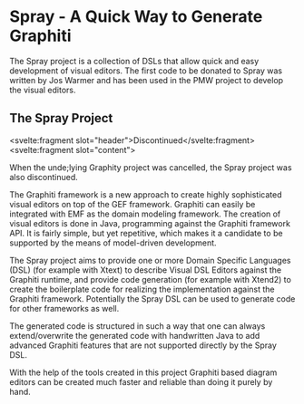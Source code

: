 <script>
    import Note from "$lib/notes/Note.svelte";
</script>

# Spray - A Quick Way to Generate Graphiti

The Spray project is a collection of DSLs that allow quick and easy development of visual editors.
The first code to be donated to Spray was written by Jos Warmer and has been used in the PMW project to develop the visual editors.

## The Spray Project

<Note><svelte:fragment slot="header">Discontinued</svelte:fragment>
<svelte:fragment slot="content">
<p>When the unde;lying Graphity project was cancelled, the Spray project was also discontinued.</p>
</svelte:fragment></Note>

The Graphiti framework is a new approach to create highly sophisticated visual editors on top of the GEF framework.
Graphiti can easily be integrated with EMF as the domain modeling framework.
The creation of visual editors is done in Java, programming against the Graphiti framework API.
It is fairly simple, but yet repetitive, which makes it a candidate to be supported by the means of model-driven development.

The Spray project aims to provide one or more Domain Specific Languages (DSL) (for example with Xtext)
to describe Visual DSL Editors against the Graphiti runtime, and provide code generation (for example with Xtend2)
to create the boilerplate code for realizing the implementation against the Graphiti framework. Potentially the Spray DSL can be used to generate code for other frameworks as well.

The generated code is structured in such a way that one can always extend/overwrite the generated code with handwritten Java
to add advanced Graphiti features that are not supported directly by the Spray DSL.

With the help of the tools created in this project Graphiti based diagram editors can be created much faster and reliable than doing it purely by hand.
